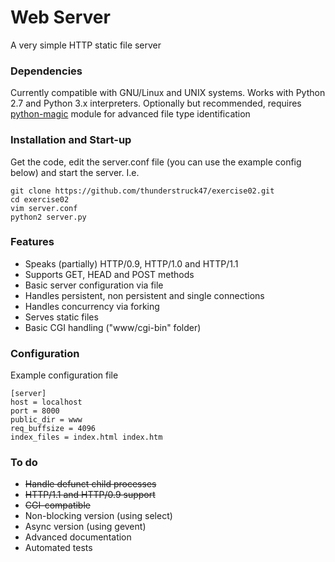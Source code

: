 # Web Server

A very simple HTTP static file server

### Dependencies

Currently compatible with GNU/Linux and UNIX systems. Works with Python 2.7 and Python 3.x interpreters. Optionally but recommended, requires [python-magic](https://github.com/ahupp/python-magic) module for advanced file type identification

### Installation and Start-up

Get the code, edit the server.conf file (you can use the example config below) and start the server. I.e.
````
git clone https://github.com/thunderstruck47/exercise02.git
cd exercise02
vim server.conf
python2 server.py
````

### Features

* Speaks (partially) HTTP/0.9, HTTP/1.0 and HTTP/1.1
* Supports GET, HEAD and POST methods
* Basic server configuration via file
* Handles persistent, non persistent and single connections
* Handles concurrency via forking
* Serves static files
* Basic CGI handling ("www/cgi-bin" folder)

### Configuration

Example configuration file

````
[server]
host = localhost
port = 8000
public_dir = www
req_buffsize = 4096
index_files = index.html index.htm
````

### To do

* ~~Handle defunct child processes~~
* ~~HTTP/1.1 and HTTP/0.9 support~~
* ~~CGI-compatible~~
* Non-blocking version (using select)
* Async version (using gevent)
* Advanced documentation
* Automated tests
